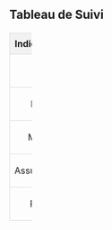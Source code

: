 <!DOCTYPE html>
<html lang="fr">
<head>
    <meta charset="UTF-8">
    <meta name="viewport" content="width=device-width, initial-scale=1.0">
    <title>Tableau de Suivi</title>
    <style>
        table {
            width: 8%;
            border-collapse: collapse;
            margin: 20px 0;
        }
        th, td {
            border: 1px solid #ddd;
            padding: 8px;
            text-align: center;
        }
        th {
            background-color: #f2f2f2;
        }
    </style>
</head>
<body>

<h2>Tableau de Suivi</h2>

<table>
    <tr>
        <th>Indicateur</th>
        <th>Objectif</th>
        <th>Réalisé</th>
        <th>Actions</th>
    </tr>
    <tr>
        <td>BB</td>
        <td><input type="number" id="bb-objective" value="100" onchange="saveData('bb')"></td>
        <td id="bb-realized">0</td>
        <td>
            <button onclick="updateRealized('bb', 1)">+1</button>
            <button onclick="updateRealized('bb', -1)">-1</button>
        </td>
    </tr>
    <tr>
        <td>Fm</td>
        <td><input type="number" id="fm-objective" value="200" onchange="saveData('fm')"></td>
        <td id="fm-realized">0</td>
        <td>
            <button onclick="updateRealized('fm', 1)">+1</button>
            <button onclick="updateRealized('fm', -1)">-1</button>
        </td>
    </tr>
    <tr>
        <td>Mev</td>
        <td><input type="number" id="mev-objective" value="150" onchange="saveData('mev')"></td>
        <td id="mev-realized">0</td>
        <td>
            <button onclick="updateRealized('mev', 1)">+1</button>
            <button onclick="updateRealized('mev', -1)">-1</button>
        </td>
    </tr>
    <tr>
        <td>Assurance</td>
        <td><input type="number" id="assurance-objective" value="250" onchange="saveData('assurance')"></td>
        <td id="assurance-realized">0</td>
        <td>
            <button onclick="updateRealized('assurance', 1)">+1</button>
            <button onclick="updateRealized('assurance', -1)">-1</button>
        </td>
    </tr>
    <tr>
        <td>Pro</td>
        <td><input type="number" id="pro-objective" value="300" onchange="saveData('pro')"></td>
        <td id="pro-realized">0</td>
        <td>
            <button onclick="updateRealized('pro', 1)">+1</button>
            <button onclick="updateRealized('pro', -1)">-1</button>
        </td>
    </tr>
</table>

<script>
    function updateRealized(indicator, change) {
        const realizedCell = document.getElementById(`${indicator}-realized`);
        let currentValue = parseInt(realizedCell.innerText);
        
        currentValue += change;
        if (currentValue < 0) currentValue = 0; // Empêcher les valeurs négatives
        
        realizedCell.innerText = currentValue;
        saveData(indicator); // Sauvegarder après modification
    }

    function saveData(indicator) {
        const objectiveValue = document.getElementById(`${indicator}-objective`).value;
        const realizedValue = document.getElementById(`${indicator}-realized`).innerText;

        localStorage.setItem(`${indicator}-objective`, objectiveValue);
        localStorage.setItem(`${indicator}-realized`, realizedValue);
    }

    function loadData() {
        const indicators = ['bb', 'fm', 'mev', 'assurance', 'pro'];
        indicators.forEach(indicator => {
            const objectiveValue = localStorage.getItem(`${indicator}-objective`);
            const realizedValue = localStorage.getItem(`${indicator}-realized`);

            if (objectiveValue !== null) {
                document.getElementById(`${indicator}-objective`).value = objectiveValue;
            }
            if (realizedValue !== null) {
                document.getElementById(`${indicator}-realized`).innerText = realizedValue;
            }
        });
    }

    // Charger les données au chargement de la page
    window.onload = loadData;

    // Sauvegarde automatique toutes les 1 seconde
    setInterval(() => {
        const indicators = ['bb', 'fm', 'mev', 'assurance', 'pro'];
        indicators.forEach(indicator => {
            saveData(indicator);
        });
    }, 1000); // 1000 millisecondes = 1 seconde
</script>

</body>
</html>
